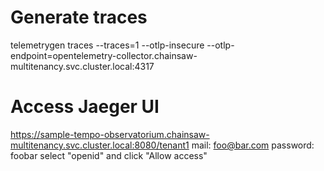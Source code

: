 # Generate traces
telemetrygen traces --traces=1 --otlp-insecure --otlp-endpoint=opentelemetry-collector.chainsaw-multitenancy.svc.cluster.local:4317

# Access Jaeger UI
https://sample-tempo-observatorium.chainsaw-multitenancy.svc.cluster.local:8080/tenant1
mail: foo@bar.com
password: foobar
select "openid" and click "Allow access"
